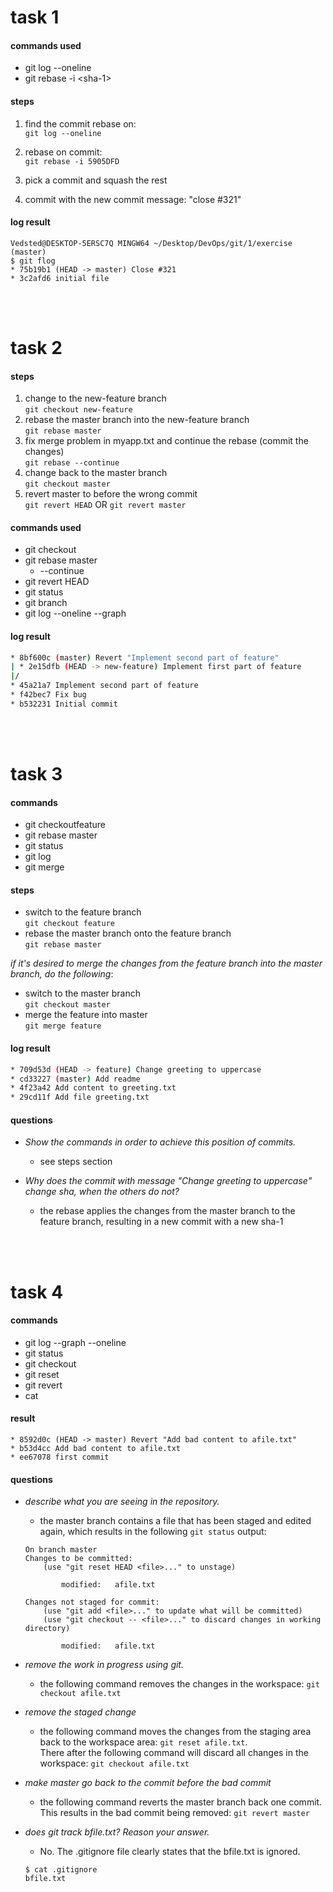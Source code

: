 # task 1

#### commands used

* git log --oneline
* git rebase -i  \<sha-1>


#### steps

1. find the commit rebase on:  
```git log --oneline```  

2. rebase on commit:  
```git rebase -i 5905DFD```

3. pick a commit and squash the rest

4. commit with the new commit message: "close #321"


#### log result

```
Vedsted@DESKTOP-5ERSC7Q MINGW64 ~/Desktop/DevOps/git/1/exercise (master)
$ git flog
* 75b19b1 (HEAD -> master) Close #321
* 3c2afd6 initial file
```


<br><br>
# task 2


#### steps
1. change to the new-feature branch  
```git checkout new-feature```
2. rebase the master branch into the new-feature branch  
```git rebase master```
3. fix merge problem in myapp.txt and continue the rebase (commit the changes)  
```git rebase --continue```
4. change back to the master branch  
```git checkout master```
5. revert master to before the wrong commit  
```git revert HEAD``` OR ```git revert master```


#### commands used
* git checkout
* git rebase master
  * --continue 
* git revert HEAD
* git status
* git branch
* git log --oneline --graph

#### log result
```bash
* 8bf600c (master) Revert "Implement second part of feature"
| * 2e15dfb (HEAD -> new-feature) Implement first part of feature
|/
* 45a21a7 Implement second part of feature
* f42bec7 Fix bug
* b532231 Initial commit
```



<br><br>
# task 3

#### commands
* git checkoutfeature
* git rebase master
* git status
* git log
* git merge

#### steps
* switch to the feature branch  
```git checkout feature```
* rebase the master branch onto the feature branch  
```git rebase master```

*if it's desired to merge the changes from the feature branch into the master branch, do the following*:
* switch to the master branch  
```git checkout master```
* merge the feature into master  
```git merge feature```


#### log result
```bash
* 709d53d (HEAD -> feature) Change greeting to uppercase
* cd33227 (master) Add readme
* 4f23a42 Add content to greeting.txt
* 29cd11f Add file greeting.txt

```

#### questions
* *Show the commands in order to achieve this position of commits.*
    * see steps section

* *Why does the commit with message "Change greeting to uppercase" change sha, when the others do not?*
    * the rebase applies the changes from the master branch to the feature branch, resulting in a new commit with a new sha-1 



<br><br>
# task 4

#### commands
* git log --graph --oneline
* git status
* git checkout
* git reset
* git revert
* cat

#### result
```
* 8592d0c (HEAD -> master) Revert "Add bad content to afile.txt"
* b53d4cc Add bad content to afile.txt
* ee67078 first commit
```

#### questions
* *describe what you are seeing in the repository.*
    * the master branch contains a file that has been staged and edited again, which results in the following ```git status``` output:

    ```
    On branch master
    Changes to be committed:
        (use "git reset HEAD <file>..." to unstage)

            modified:   afile.txt

    Changes not staged for commit:
        (use "git add <file>..." to update what will be committed)
        (use "git checkout -- <file>..." to discard changes in working directory)

            modified:   afile.txt
    ```

* *remove the work in progress using git.*
    * the following command removes the changes in the workspace: ```git checkout afile.txt```


* *remove the staged change*
    * the following command moves the changes from the staging area back to the workspace area: ```git reset afile.txt```.  
    There after the following command will discard all changes in the workspace: ```git checkout afile.txt```


* *make master go back to the commit before the bad commit*
    * the following command reverts the master branch back one commit. This results in the bad commit being removed: ```git revert master```


* *does git track bfile.txt? Reason your answer.*
    * No.  The .gitignore file clearly states that the bfile.txt is ignored.  
    ```
    $ cat .gitignore
    bfile.txt
    ```



